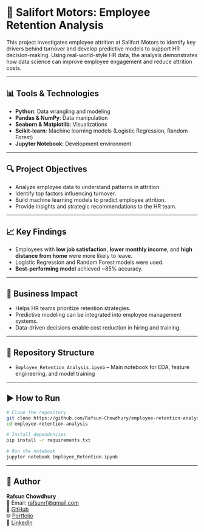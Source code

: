 
# 🏢 Salifort Motors: Employee Retention Analysis

This project investigates employee attrition at Salifort Motors to identify key drivers behind turnover and develop predictive models to support HR decision-making. Using real-world-style HR data, the analysis demonstrates how data science can improve employee engagement and reduce attrition costs.

---

## 📊 Tools & Technologies

- **Python**: Data wrangling and modeling  
- **Pandas & NumPy**: Data manipulation  
- **Seaborn & Matplotlib**: Visualizations  
- **Scikit-learn**: Machine learning models (Logistic Regression, Random Forest)  
- **Jupyter Notebook**: Development environment

---

## 🔍 Project Objectives

- Analyze employee data to understand patterns in attrition.  
- Identify top factors influencing turnover.  
- Build machine learning models to predict employee attrition.  
- Provide insights and strategic recommendations to the HR team.

---

## 📈 Key Findings

- Employees with **low job satisfaction**, **lower monthly income**, and **high distance from home** were more likely to leave.  
- Logistic Regression and Random Forest models were used.  
- **Best-performing model** achieved ~85% accuracy.

---

## 🚀 Business Impact

- Helps HR teams prioritize retention strategies.  
- Predictive modeling can be integrated into employee management systems.  
- Data-driven decisions enable cost reduction in hiring and training.

---

## 📁 Repository Structure

- `Employee_Retention_Analysis.ipynb` – Main notebook for EDA, feature engineering, and model training

---

## ▶️ How to Run

```bash
# Clone the repository
git clone https://github.com/Rafsun-Chowdhury/employee-retention-analysis.git
cd employee-retention-analysis

# Install dependencies
pip install -r requirements.txt

# Run the notebook
jupyter notebook Employee_Retention.ipynb
```

---

## 👤 Author

**Rafsun Chowdhury**  
📧 Email: rafsunrf@gmail.com  
🔗 [GitHub](https://github.com/Rafsun-Chowdhury)  
🌐 [Portfolio](https://rafsun-chowdhury.github.io/portfolio/)  
💼 [LinkedIn](https://www.linkedin.com/in/rafsun-chowdhury/)
